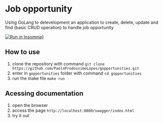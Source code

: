 # Job opportunity

Using GoLang to delevelopment an application to create, delete, update and 
find (basic CRUD operation) to handle job opportunity

[![Run in Insomnia}](https://insomnia.rest/images/run.svg)](https://insomnia.rest/run/?label=gopportunities%20API&uri=https%3A%2F%2Fgithub.com%2FPaoloProdossimoLopes%2Fgopportunities%2Fblob%2Fmain%2Fgopportunities-insominia-collection.json)

## How to use

1. clone the repository with command `git clone https://github.com/PaoloProdossimoLopes/gopportunities.git`
2. enter in `gopportunities` folder with command `cd gopportunities`
3. run the make file `make run`

## Acessing documentation

1. open the browser
2. access the page `http://localhost:8080/swagger/index.html`
3. try it out
